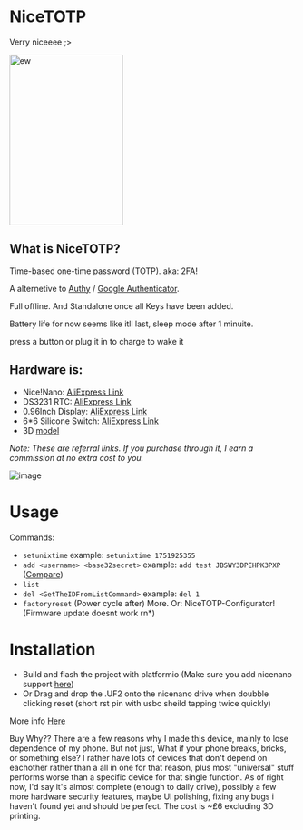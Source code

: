 # NiceTOTP

Verry niceeee ;>

<img width="200" height="300" alt="ew" src="https://github.com/user-attachments/assets/44ae206d-7d15-4607-9325-636519ae4e47" />


## What is NiceTOTP?

Time-based one-time password (TOTP). aka: 2FA!

A alternetive to [Authy](https://www.authy.com/) / [Google Authenticator](https://play.google.com/store/apps/details?id=com.google.android.apps.authenticator2). 

Full offline. And Standalone once all Keys have been added.

Battery life for now seems like itll last, sleep mode after 1 minuite.

press a button or plug it in to charge to wake it

## Hardware is:
+ Nice!Nano: [AliExpress Link](https://s.click.aliexpress.com/e/_omlmCuu)
+ DS3231 RTC: [AliExpress Link](https://s.click.aliexpress.com/e/_omVV4ia)
+ 0.96Inch Display: [AliExpress Link](https://s.click.aliexpress.com/e/_ooXwYgq)
+ 6*6 Silicone Switch: [AliExpress Link](https://s.click.aliexpress.com/e/_oDcs8Wa)
+ 3D [model](https://www.thingiverse.com/thing:7087241)

*Note: These are referral links. If you purchase through it, I earn a commission at no extra cost to you.*

![image](https://github.com/user-attachments/assets/e60bd7d0-8f01-4dfb-97a4-499b21477dde)


# Usage
Commands:
- `setunixtime` example: `setunixtime 1751925355` 
- `add <username> <base32secret>` example: `add test JBSWY3DPEHPK3PXP` ([Compare](https://totp.danhersam.com/?secret=JBSWY3DPEHPK3PXP))
- `list`
- `del <GetTheIDFromListCommand>` example: `del 1`
- `factoryreset` (Power cycle after)
More.
Or: NiceTOTP-Configurator! (Firmware update doesnt work rn*)

# Installation
+ Build and flash the project with platformio (Make sure you add nicenano support [here](https://github.com/ICantMakeThings/Nicenano-NRF52-Supermini-PlatformIO-Support))
+ Or Drag and drop the .UF2 onto the nicenano drive when doubble clicking reset (short rst pin with usbc sheild tapping twice quickly)

More info [Here](https://icmt.cc/p/nicetotp/)

Buy Why?? 
There are a few reasons why I made this device, mainly to lose dependence of my phone. But not just, What if your phone breaks, bricks, or something else? I rather have lots of devices that don't depend on eachother rather than a all in one for that reason, plus most "universal" stuff performs worse than a specific device for that single function. As of right now, I'd say it's almost complete (enough to daily drive), possibly a few more hardware security features, maybe UI polishing, fixing any bugs i haven't found yet and should be perfect. The cost is ~£6 excluding 3D printing.
